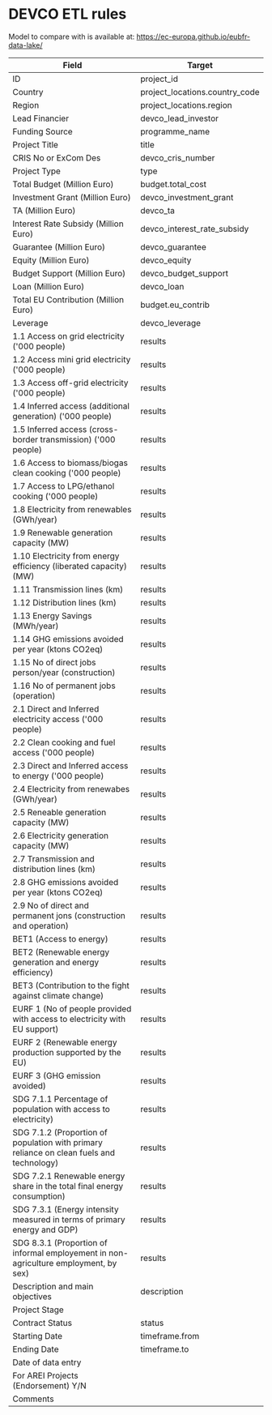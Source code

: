 # DEVCO ETL rules

Model to compare with is available at: https://ec-europa.github.io/eubfr-data-lake/

| Field                                                                                    | Target                         |
| ---------------------------------------------------------------------------------------- | ------------------------------ |
| ID                                                                                       | project_id                     |
| Country                                                                                  | project_locations.country_code |
| Region                                                                                   | project_locations.region       |
| Lead Financier                                                                           | devco_lead_investor            |
| Funding Source                                                                           | programme_name                 |
| Project Title                                                                            | title                          |
| CRIS No or ExCom Des                                                                     | devco_cris_number              |
| Project Type                                                                             | type                           |
| Total Budget (Million Euro)                                                              | budget.total_cost              |
| Investment Grant (Million Euro)                                                          | devco_investment_grant         |
| TA (Million Euro)                                                                        | devco_ta                       |
| Interest Rate Subsidy (Million Euro)                                                     | devco_interest_rate_subsidy    |
| Guarantee (Million Euro)                                                                 | devco_guarantee                |
| Equity (Million Euro)                                                                    | devco_equity                   |
| Budget Support (Million Euro)                                                            | devco_budget_support           |
| Loan (Million Euro)                                                                      | devco_loan                     |
| Total EU Contribution (Million Euro)                                                     | budget.eu_contrib              |
| Leverage                                                                                 | devco_leverage                 |
| 1.1 Access on grid electricity ('000 people)                                             | results                        |
| 1.2 Access mini grid electricity ('000 people)                                           | results                        |
| 1.3 Access off-grid electricity ('000 people)                                            | results                        |
| 1.4 Inferred access (additional generation) ('000 people)                                | results                        |
| 1.5 Inferred access (cross-border transmission) ('000 people)                            | results                        |
| 1.6 Access to biomass/biogas clean cooking ('000 people)                                 | results                        |
| 1.7 Access to LPG/ethanol cooking ('000 people)                                          | results                        |
| 1.8 Electricity from renewables (GWh/year)                                               | results                        |
| 1.9 Renewable generation capacity (MW)                                                   | results                        |
| 1.10 Electricity from energy efficiency (liberated capacity) (MW)                        | results                        |
| 1.11 Transmission lines (km)                                                             | results                        |
| 1.12 Distribution lines (km)                                                             | results                        |
| 1.13 Energy Savings (MWh/year)                                                           | results                        |
| 1.14 GHG emissions avoided per year (ktons CO2eq)                                        | results                        |
| 1.15 No of direct jobs person/year (construction)                                        | results                        |
| 1.16 No of permanent jobs (operation)                                                    | results                        |
| 2.1 Direct and Inferred electricity access ('000 people)                                 | results                        |
| 2.2 Clean cooking and fuel access ('000 people)                                          | results                        |
| 2.3 Direct and Inferred access to energy ('000 people)                                   | results                        |
| 2.4 Electricity from renewabes (GWh/year)                                                | results                        |
| 2.5 Reneable generation capacity (MW)                                                    | results                        |
| 2.6 Electricity generation capacity (MW)                                                 | results                        |
| 2.7 Transmission and distribution lines (km)                                             | results                        |
| 2.8 GHG emissions avoided per year (ktons CO2eq)                                         | results                        |
| 2.9 No of direct and permanent jons (construction and operation)                         | results                        |
| BET1 (Access to energy)                                                                  | results                        |
| BET2 (Renewable energy generation and energy efficiency)                                 | results                        |
| BET3 (Contribution to the fight against climate change)                                  | results                        |
| EURF 1 (No of people provided with access to electricity with EU support)                | results                        |
| EURF 2 (Renewable energy production supported by the EU)                                 | results                        |
| EURF 3 (GHG emission avoided)                                                            | results                        |
| SDG 7.1.1 Percentage of population with access to electricity)                           | results                        |
| SDG 7.1.2 (Proportion of population with primary reliance on clean fuels and technology) | results                        |
| SDG 7.2.1 Renewable energy share in the total final energy consumption)                  | results                        |
| SDG 7.3.1 (Energy intensity measured in terms of primary energy and GDP)                 | results                        |
| SDG 8.3.1 (Proportion of informal employement in non-agriculture employment, by sex)     | results                        |
| Description and main objectives                                                          | description                    |
| Project Stage                                                                            |                                |
| Contract Status                                                                          | status                         |
| Starting Date                                                                            | timeframe.from                 |
| Ending Date                                                                              | timeframe.to                   |
| Date of data entry                                                                       |                                |
| For AREI Projects (Endorsement) Y/N                                                      |                                |
| Comments                                                                                 |                                |
